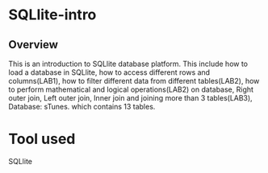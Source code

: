 # SQLlite-intro
## Overview
This is an introduction to SQLlite database platform. 
This include how to load a database in SQLlite,
how to access different rows and columns(LAB1),
how to filter different data from different tables(LAB2),
how to perform mathematical and logical operations(LAB2) on database,
Right outer join, Left outer join, Inner join and joining more than 3 tables(LAB3),
Database: sTunes. which contains 13 tables.
# Tool used
SQLlite
